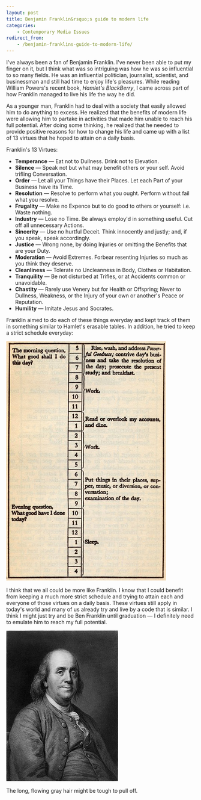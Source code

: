 ```yaml
---
layout: post
title: Benjamin Franklin&rsquo;s guide to modern life
categories:
    - Contemporary Media Issues
redirect_from:
    - /benjamin-franklins-guide-to-modern-life/
---
```


I've always been a fan of Benjamin Franklin. I've never been able to put my finger on it, but I think what was so intriguing was how he was so influential to so many fields. He was an influential politician, journalist, scientist, and businessman and still had time to enjoy life's pleasures. While reading William Powers's recent book, *Hamlet's BlackBerry*, I came across part of how Franklin managed to live his life the way he did.

As a younger man, Franklin had to deal with a society that easily allowed him to do anything to excess. He realized that the benefits of modern life were allowing him to partake in activities that made him unable to reach his full potential. After doing some thinking, he realized that he needed to provide positive reasons for how to change his life and came up with a list of 13 virtues that he hoped to attain on a daily basis.

<!--more-->

Franklin's 13 Virtues:

- **Temperance** — Eat not to Dullness. Drink not to Elevation.
- **Silence** — Speak not but what may benefit others or your self. Avoid trifling Conversation.
- **Order** — Let all your Things have their Places. Let each Part of your Business have its Time.
- **Resolution** — Resolve to perform what you ought. Perform without fail what you resolve.
- **Frugality** — Make no Expence but to do good to others or yourself: i.e. Waste nothing.
- **Industry** — Lose no Time. Be always employ'd in something useful. Cut off all unnecessary Actions.
- **Sincerity** — Use no hurtful Deceit. Think innocently and justly; and, if you speak, speak accordingly.
- **Justice** — Wrong none, by doing Injuries or omitting the Benefits that are your Duty.
- **Moderation** — Avoid Extremes. Forbear resenting Injuries so much as you think they deserve.
- **Cleanliness** — Tolerate no Uncleanness in Body, Clothes or Habitation.
- **Tranquility** — Be not disturbed at Trifles, or at Accidents common or unavoidable.
- **Chastity** — Rarely use Venery but for Health or Offspring; Never to Dullness, Weakness, or the Injury of your own or another's Peace or Reputation.
- **Humility** — Imitate Jesus and Socrates.

Franklin aimed to do each of these things everyday and kept track of them in something similar to Hamlet's erasable tables. In addition, he tried to keep a strict schedule everyday:

![Benjamin Franklin's Daily Schedule](/assets/images/content/franklinschedule.jpg)

I think that we all could be more like Franklin. I know that I could benefit from keeping a much more strict schedule and trying to attain each and everyone of those virtues on a daily basis. These virtues still apply in today's world and many of us already try and live by a code that is similar. I think I might just try and be Ben Franklin until graduation — I definitely need to emulate him to reach my full potential.

![Benjamin Franklin Portrait](/assets/images/content/benjamin_franklin.jpg)

The long, flowing gray hair might be tough to pull off.
